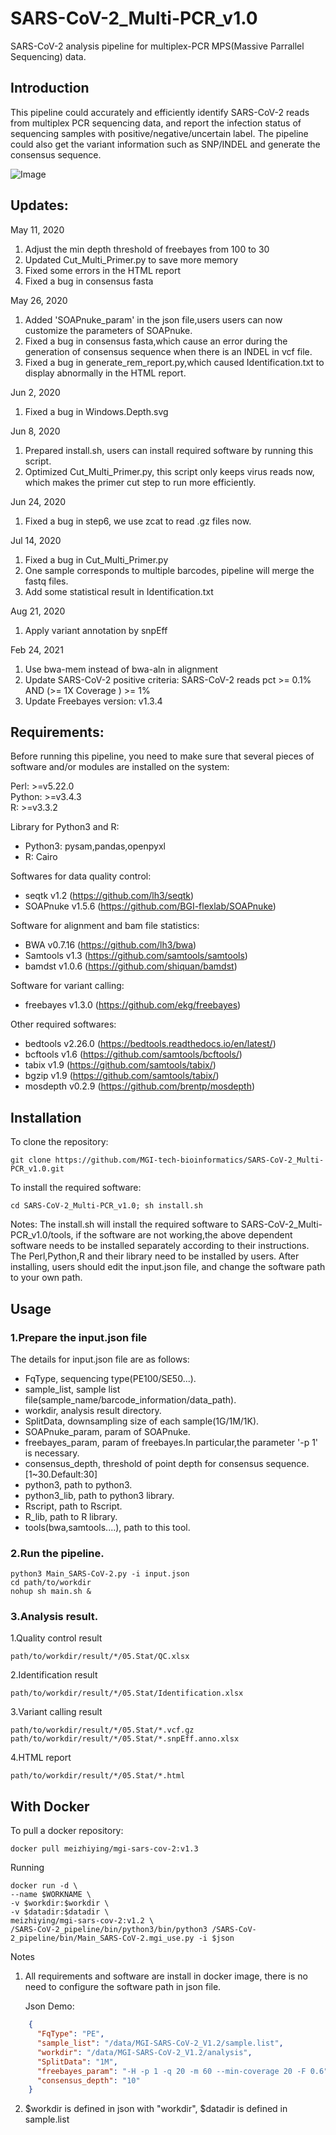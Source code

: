 # SARS-CoV-2_Multi-PCR_v1.0
SARS-CoV-2 analysis pipeline for multiplex-PCR MPS(Massive Parrallel Sequencing) data.

## Introduction
This pipeline could accurately and efficiently identify SARS-CoV-2 reads from multiplex PCR sequencing data, and report the infection status of sequencing samples with positive/negative/uncertain label. The pipeline could also get the variant information such as SNP/INDEL and generate the consensus sequence.

![Image](https://github.com/MGI-tech-bioinformatics/SARS-CoV-2_Multi-PCR_v1.0/blob/master/Pipeline.png)

## Updates:
May 11, 2020
1. Adjust the min depth threshold of freebayes from 100 to 30  
2. Updated Cut_Multi_Primer.py to save more memory  
3. Fixed some errors in the HTML report
4. Fixed a bug in consensus fasta

May 26, 2020
1. Added 'SOAPnuke_param' in the json file,users users can now customize the parameters of SOAPnuke.  
2. Fixed a bug in consensus fasta,which cause an error during the generation of consensus sequence when there is an INDEL in vcf file.  
3. Fixed a bug in generate_rem_report.py,which caused Identification.txt to display abnormally in the HTML report.  

Jun 2, 2020
1. Fixed a bug in Windows.Depth.svg

Jun 8, 2020
1. Prepared install.sh, users can install required software by running this script.  
2. Optimized Cut_Multi_Primer.py, this script only keeps virus reads now, which makes the primer cut step to run more efficiently.  

Jun 24, 2020
1. Fixed a bug in step6, we use zcat to read .gz files now.  

Jul 14, 2020
1. Fixed a bug in Cut_Multi_Primer.py
2. One sample corresponds to multiple barcodes, pipeline will merge the fastq files.  
3. Add some statistical result in Identification.txt

Aug 21, 2020
1. Apply variant annotation by snpEff  

Feb 24, 2021
1. Use bwa-mem instead of bwa-aln in alignment 
2. Update SARS-CoV-2 positive criteria: SARS-CoV-2 reads pct >= 0.1% AND (>= 1X Coverage ) >= 1% 
3. Update Freebayes version: v1.3.4 

## Requirements:
Before running this pipeline, you need to make sure that several pieces of software and/or modules are installed on the system:  

Perl: >=v5.22.0  
Python: >=v3.4.3  
R: >=v3.3.2

Library for Python3 and R:  
* Python3: pysam,pandas,openpyxl  
* R: Cairo

Softwares for data quality control:  
* seqtk v1.2 (https://github.com/lh3/seqtk)
* SOAPnuke v1.5.6 (https://github.com/BGI-flexlab/SOAPnuke)  

Software for alignment and bam file statistics:
* BWA v0.7.16 (https://github.com/lh3/bwa)
* Samtools v1.3 (https://github.com/samtools/samtools)
* bamdst v1.0.6 (https://github.com/shiquan/bamdst)  

Software for variant calling:  
* freebayes v1.3.0 (https://github.com/ekg/freebayes)  

Other required softwares:  
* bedtools v2.26.0 (https://bedtools.readthedocs.io/en/latest/)
* bcftools v1.6 (https://github.com/samtools/bcftools/)
* tabix v1.9 (https://github.com/samtools/tabix/)
* bgzip v1.9 (https://github.com/samtools/tabix/)
* mosdepth v0.2.9 (https://github.com/brentp/mosdepth)

## Installation

To clone the repository:

    git clone https://github.com/MGI-tech-bioinformatics/SARS-CoV-2_Multi-PCR_v1.0.git

To install the required software:

    cd SARS-CoV-2_Multi-PCR_v1.0; sh install.sh


Notes: The install.sh will install the required software to SARS-CoV-2_Multi-PCR_v1.0/tools, if the software are not working,the above dependent software needs to be installed separately according to their instructions. The Perl,Python,R and their library need to be installed by users. After installing, users should edit the input.json file, and change the software path to your own path.


## Usage
### 1.Prepare the input.json file
The details for input.json file are as follows:
* FqType, sequencing type(PE100/SE50...). 
* sample_list, sample list file(sample_name/barcode_information/data_path).  
* workdir, analysis result directory.  
* SplitData, downsampling size of each sample(1G/1M/1K). 
* SOAPnuke_param, param of SOAPnuke.
* freebayes_param, param of freebayes.In particular,the parameter '-p 1' is necessary. 
* consensus_depth, threshold of point depth for consensus sequence.[1~30.Default:30] 
* python3, path to python3. 
* python3_lib, path to python3 library. 
* Rscript, path to Rscript. 
* R_lib, path to R library. 
* tools(bwa,samtools....), path to this tool. 

### 2.Run the pipeline.
```
python3 Main_SARS-CoV-2.py -i input.json 
cd path/to/workdir
nohup sh main.sh &
```
### 3.Analysis result.
1.Quality control result
```
path/to/workdir/result/*/05.Stat/QC.xlsx
```
2.Identification result
```
path/to/workdir/result/*/05.Stat/Identification.xlsx
```
3.Variant calling result
```
path/to/workdir/result/*/05.Stat/*.vcf.gz
path/to/workdir/result/*/05.Stat/*.snpEff.anno.xlsx
```
4.HTML report
```
path/to/workdir/result/*/05.Stat/*.html
```
## With Docker

To pull a docker repository:  

    docker pull meizhiying/mgi-sars-cov-2:v1.3

Running  

	docker run -d \
	--name $WORKNAME \
	-v $workdir:$workdir \
	-v $datadir:$datadir \
	meizhiying/mgi-sars-cov-2:v1.2 \
	/SARS-CoV-2_pipeline/bin/python3/bin/python3 /SARS-CoV-2_pipeline/bin/Main_SARS-CoV-2.mgi_use.py -i $json

Notes
1. All requirements and software are install in docker image, there is no need to configure the software path in json file.  

	Json Demo: 
```json
    {
      "FqType": "PE", 
      "sample_list": "/data/MGI-SARS-CoV-2_V1.2/sample.list", 
      "workdir": "/data/MGI-SARS-CoV-2_V1.2/analysis", 
      "SplitData": "1M", 
      "freebayes_param": "-H -p 1 -q 20 -m 60 --min-coverage 20 -F 0.6", 
      "consensus_depth": "10" 
    }
```
2. $workdir is defined in json with "workdir", $datadir is defined in sample.list
